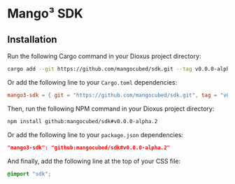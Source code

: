 # Mango³ SDK

## Installation

Run the following Cargo command in your Dioxus project directory:

```bash
cargo add --git https://github.com/mangocubed/sdk.git --tag v0.0.0-alpha.2
```

Or add the following line to your `Cargo.toml` dependencies:

```toml
mango3-sdk = { git = "https://github.com/mangocubed/sdk.git", tag = "v0.0.0-alpha.2" }
```

Then, run the following NPM command in your Dioxus project directory:

```bash
npm install github:mangocubed/sdk#v0.0.0-alpha.2
```

Or add the following line to your `package.json` dependencies:

```json
"mango3-sdk": "github:mangocubed/sdk#v0.0.0-alpha.2"
```

And finally, add the following line at the top of your CSS file:

```css
@import "sdk";
```
